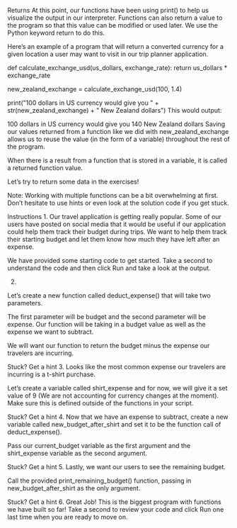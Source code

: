 Returns
At this point, our functions have been using print() to help us visualize the output in our interpreter. Functions can also return a value to the program so that this value can be modified or used later. We use the Python keyword return to do this.

Here’s an example of a program that will return a converted currency for a given location a user may want to visit in our trip planner application.

def calculate_exchange_usd(us_dollars, exchange_rate):
  return us_dollars * exchange_rate

new_zealand_exchange = calculate_exchange_usd(100, 1.4)

print("100 dollars in US currency would give you " + str(new_zealand_exchange) + " New Zealand dollars")
This would output:

100 dollars in US currency would give you 140 New Zealand dollars
Saving our values returned from a function like we did with new_zealand_exchange allows us to reuse the value (in the form of a variable) throughout the rest of the program.

When there is a result from a function that is stored in a variable, it is called a returned function value.

Let’s try to return some data in the exercises!

Note: Working with multiple functions can be a bit overwhelming at first. Don’t hesitate to use hints or even look at the solution code if you get stuck.

Instructions
1.
Our travel application is getting really popular. Some of our users have posted on social media that it would be useful if our application could help them track their budget during trips. We want to help them track their starting budget and let them know how much they have left after an expense.

We have provided some starting code to get started. Take a second to understand the code and then click Run and take a look at the output.

2.
Let’s create a new function called deduct_expense() that will take two parameters.

The first parameter will be budget and the second parameter will be expense. Our function will be taking in a budget value as well as the expense we want to subtract.

We will want our function to return the budget minus the expense our travelers are incurring.


Stuck? Get a hint
3.
Looks like the most common expense our travelers are incurring is a t-shirt purchase.

Let’s create a variable called shirt_expense and for now, we will give it a set value of 9 (We are not accounting for currency changes at the moment). Make sure this is defined outside of the functions in your script.


Stuck? Get a hint
4.
Now that we have an expense to subtract, create a new variable called new_budget_after_shirt and set it to be the function call of deduct_expense().

Pass our current_budget variable as the first argument and the shirt_expense variable as the second argument.


Stuck? Get a hint
5.
Lastly, we want our users to see the remaining budget.

Call the provided print_remaining_budget() function, passing in new_budget_after_shirt as the only argument.


Stuck? Get a hint
6.
Great Job! This is the biggest program with functions we have built so far! Take a second to review your code and click Run one last time when you are ready to move on.
